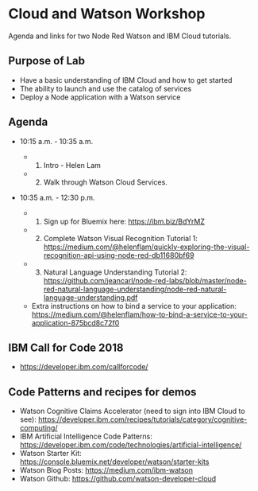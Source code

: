 # Cloud and Watson Workshop 
Agenda and links for two Node Red Watson and IBM Cloud tutorials. 

## Purpose of Lab

* Have a basic understanding of IBM Cloud and how to get started
* The ability to launch and use the catalog of services
* Deploy a Node application with a Watson service


## Agenda

* 10:15 a.m. - 10:35 a.m.
  * 1. Intro - Helen Lam
  * 2. Walk through Watson Cloud Services. 

* 10:35 a.m. - 12:30 p.m. 
  * 1. Sign up for Bluemix here: https://ibm.biz/BdYrMZ
  * 2. Complete  Watson Visual Recognition Tutorial 1: https://medium.com/@helenflam/quickly-exploring-the-visual-recognition-api-using-node-red-db11680bf69
  * 3. Natural Language Understanding Tutorial 2: https://github.com/jeancarl/node-red-labs/blob/master/node-red-natural-language-understanding/node-red-natural-language-understanding.pdf 
  * Extra instructions on how to bind a service to your application: https://medium.com/@helenflam/how-to-bind-a-service-to-your-application-875bcd8c72f0
  
## IBM Call for Code 2018 

* https://developer.ibm.com/callforcode/

## Code Patterns and recipes for demos 

* Watson Cognitive Claims Accelerator (need to sign into IBM Cloud to see): https://developer.ibm.com/recipes/tutorials/category/cognitive-computing/
* IBM Artificial Intelligence Code Patterns: https://developer.ibm.com/code/technologies/artificial-intelligence/
* Watson Starter Kit: https://console.bluemix.net/developer/watson/starter-kits
* Watson Blog Posts: https://medium.com/ibm-watson
* Watson Github: https://github.com/watson-developer-cloud

